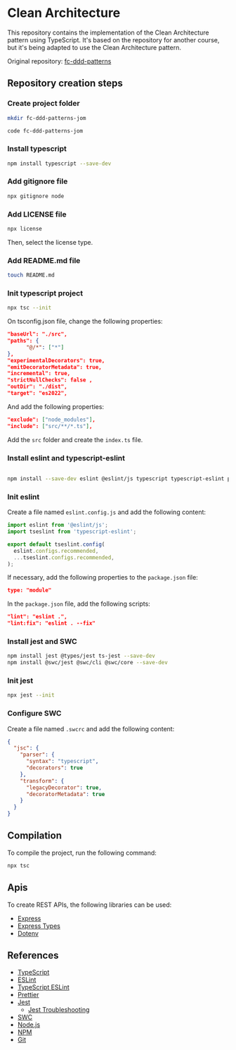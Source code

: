 # Clean Architecture

This repository contains the implementation of the Clean Architecture pattern using TypeScript. It's based on the repository for another course, but it's being adapted to use the Clean Architecture pattern.

Original repository: [fc-ddd-patterns](https://github.com/josenaldo/fc-ddd-patterns-jom)

## Repository creation steps

### Create project folder

```bash
mkdir fc-ddd-patterns-jom

code fc-ddd-patterns-jom
```

### Install typescript

```bash
npm install typescript --save-dev
```

### Add gitignore file

```bash
npx gitignore node
```

### Add LICENSE file

```bash
npx license
```

Then, select the license type.

### Add README.md file

```bash
touch README.md
```

### Init typescript project

```bash
npx tsc --init
```

On tsconfig.json file, change the following properties:

```json
"baseUrl": "./src",
"paths": {
      "@/*": ["*"]
},
"experimentalDecorators": true,
"emitDecoratorMetadata": true,
"incremental": true,
"strictNullChecks": false ,
"outDir": "./dist",
"target": "es2022",
```

And add the following properties:

```json
"exclude": ["node_modules"],
"include": ["src/**/*.ts"],
```

Add the `src` folder and create the `index.ts` file.

### Install eslint and typescript-eslint

```bash

npm install --save-dev eslint @eslint/js typescript typescript-eslint prettier eslint-config-prettier;
```

### Init eslint

Create a file named `eslint.config.js` and add the following content:

```javascript
import eslint from '@eslint/js';
import tseslint from 'typescript-eslint';

export default tseslint.config(
  eslint.configs.recommended,
  ...tseslint.configs.recommended,
);
```

If necessary, add the following properties to the `package.json` file:

```json
type: "module"
```

In the `package.json` file, add the following scripts:

```json
"lint": "eslint .",
"lint:fix": "eslint . --fix"
```

### Install jest and SWC

```bash
npm install jest @types/jest ts-jest --save-dev
npm install @swc/jest @swc/cli @swc/core --save-dev
```

### Init jest

```bash
npx jest --init
```

### Configure SWC

Create a file named `.swcrc` and add the following content:

```json
{
  "jsc": {
    "parser": {
      "syntax": "typescript",
      "decorators": true
    },
    "transform": {
      "legacyDecorator": true,
      "decoratorMetadata": true
    }
  }
}

```

## Compilation

To compile the project, run the following command:

```bash
npx tsc
```

## Apis

To create REST APIs, the following libraries can be used:

- [Express](https://expressjs.com/)
- [Express Types](https://www.npmjs.com/package/@types/express)
- [Dotenv](https://www.npmjs.com/package/dotenv)

## References

- [TypeScript](https://www.typescriptlang.org/)
- [ESLint](https://eslint.org/)
- [TypeScript ESLint](https://typescript-eslint.io/)
- [Prettier](https://prettier.io/)
- [Jest](https://jestjs.io/)
  - [Jest Troubleshooting](https://github.com/jest-community/vscode-jest#troubleshooting)
- [SWC](https://swc.rs/)
- [Node.js](https://nodejs.org/)
- [NPM](https://www.npmjs.com/)
- [Git](https://git-scm.com/)
